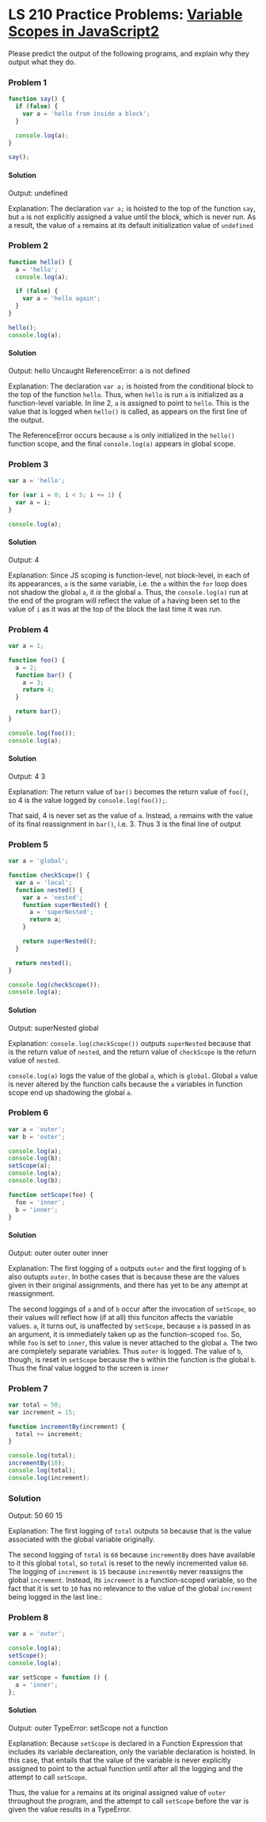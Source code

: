 # LS 210 Practice Problems: [Variable Scopes in JavaScript2](https://launchschool.com/lessons/511a561c/assignments/9dcef864)


Please predict the output of the following programs, and explain why they output what they do.

### Problem 1

```javascript
function say() {
  if (false) {
    var a = 'hello from inside a block';
  }

  console.log(a);
}

say();
```

#### Solution

Output:
  undefined

Explanation:
  The declaration `var a;` is hoisted to the top of the function `say`, but `a` is not explicitly assigned a value until the block, which is never run. As a result, the value of `a` remains at its default initialization value of `undefined`

### Problem 2

```javascript
function hello() {
  a = 'hello';
  console.log(a);

  if (false) {
    var a = 'hello again';
  }
}

hello();
console.log(a);
```

#### Solution

Output:
  hello
  Uncaught ReferenceError: a is not defined

Explanation:
  The declaration `var a;` is hoisted from the conditional block to the top of the function `hello`. Thus, when `hello` is run `a` is initialized as a function-level variable. In line 2, `a` is assigned to point to `hello`. This is the value that is logged when `hello()` is called, as appears on the first line of the output. 

  The ReferenceError occurs because `a` is only initialized in the `hello()` function scope, and the final `console.log(a)` appears in global scope.

### Problem 3

```javascript
var a = 'hello';

for (var i = 0; i < 5; i += 1) {
  var a = i;
}

console.log(a);
```

#### Solution

Output:
  4

Explanation:
  Since JS scoping is function-level, not block-level, in each of its appearances, `a` is the same variable, i.e. the `a` within the `for` loop does not shadow the global `a`, it _is_ the global `a`. Thus, the `console.log(a)` run at the end of the program will reflect the value of `a` having been set to the value of `i` as it was at the top of the block the last time it was run.


### Problem 4

```javascript
var a = 1;

function foo() {
  a = 2;
  function bar() {
    a = 3;
    return 4;
  }

  return bar();
}

console.log(foo());
console.log(a);
```

#### Solution

Output:
  4
  3

Explanation:
  The return value of `bar()` becomes the return value of `foo()`, so 4 is the value logged by `console.log(foo());`.

  That said, 4 is never set as the value of `a`. Instead, `a` remains with the value of its final reassignment in `bar()`, i.e. 3. Thus 3 is the final line of output

### Problem 5

```javascript
var a = 'global';

function checkScope() {
  var a = 'local';
  function nested() {
    var a = 'nested';
    function superNested() {
      a = 'superNested';
      return a;
    }

    return superNested();
  }

  return nested();
}

console.log(checkScope());
console.log(a);
```

#### Solution

Output:
  superNested
  global

Explanation:
  `console.log(checkScope())` outputs `superNested` because that is the return value of `nested`, and the return value of `checkScope` is the return value of `nested`.

  `console.log(a)` logs the value of the global `a`, which is `global`.  Global `a` value is never altered by the function calls because the `a` variables in function scope end up shadowing the global `a`.

### Problem 6

```javascript
var a = 'outer';
var b = 'outer';

console.log(a);
console.log(b);
setScope(a);
console.log(a);
console.log(b);

function setScope(foo) {
  foo = 'inner';
  b = 'inner';
}
```

#### Solution

Output:
 outer
 outer
 outer
 inner

Explanation:
  The first logging of `a` outputs `outer` and the first logging of `b` also outupts `outer`.  In bothe cases that is because these are the values given in their original assignments, and there has yet to be any attempt at reassignment.

  The second loggings of `a` and of `b` occur after the invocation of `setScope`, so their values will reflect how (if at all) this funciton affects the variable values.  `a`, it turns out, is unaffected by `setScope`, because `a` is passed in as an argument, it is immediately taken up as the function-scoped `foo`.  So, while `foo` is set to `inner`, this value is never attached to the global `a`. The two are completely separate variables. Thus `outer` is logged.
  The value of `b`, though, is reset in `setScope` because the `b` within the function is the global `b`. Thus the final value logged to the screen is `inner`

### Problem 7

```javascript
var total = 50;
var increment = 15;

function incrementBy(increment) {
  total += increment;
}

console.log(total);
incrementBy(10);
console.log(total);
console.log(increment);
```

### Solution

Output:
  50
  60
  15

Explanation:
  The first logging of `total` outputs `50` because that is the value associated with the global variable originally.

  The second logging of `total` is `60` because `incrementBy` does have available to it this global `total`, so `total` is reset to the newly incremented value `60`.
  The logging of `increment` is `15` because `incrementBy` never reassigns the global `increment`.  Instead, its `increment` is a function-scoped variable, so the fact that it is set to `10` has no relevance to the value of the global `increment` being logged in the last line.:

### Problem 8

```javascript
var a = 'outer';

console.log(a);
setScope();
console.log(a);

var setScope = function () {
  a = 'inner';
};
```

#### Solution

Output:
  outer
  TypeError: setScope not a function

Explanation:
  Because `setScope` is declared in a Function Expression that includes its variable declareation, only the variable declaration is hoisted.  In this case, that entails that the value of the variable is never explicitly assigned to point to the actual function until after all the logging and the attempt to call `setScope`.

  Thus, the value for `a` remains at its original assigned value of `outer` throughout the program, and the attempt to call `setScope` before the var is given the value results in a TypeError.

